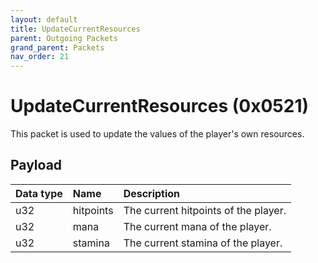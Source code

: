 ```yaml
---
layout: default
title: UpdateCurrentResources
parent: Outgoing Packets
grand_parent: Packets
nav_order: 21
---
```


# UpdateCurrentResources (0x0521)

This packet is used to update the values of the player's own resources.

## Payload

| Data type            | Name            | Description                                                                                |
|:---------------------|:----------------|:-------------------------------------------------------------------------------------------|
| u32                  | hitpoints       | The current hitpoints of the player.                                                       |
| u32                  | mana            | The current mana of the player.                                                            |
| u32                  | stamina         | The current stamina of the player.                                                         |